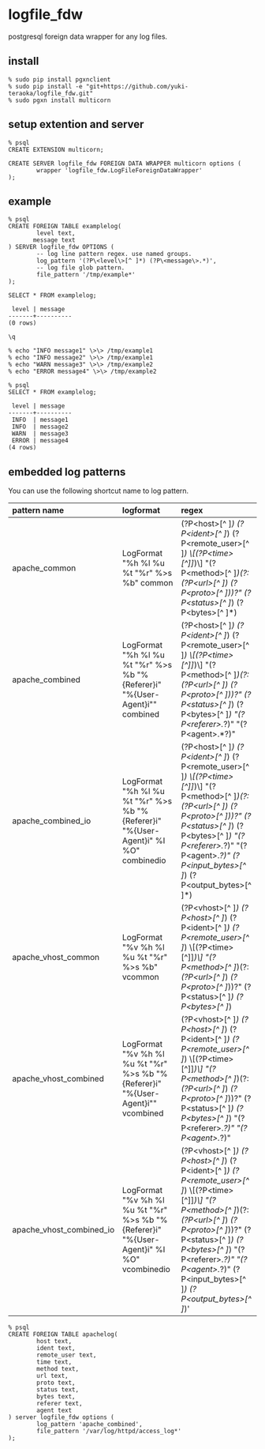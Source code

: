 logfile_fdw
==================================

postgresql foreign data wrapper for any log files.

install
---------------------

    % sudo pip install pgxnclient
    % sudo pip install -e "git+https://github.com/yuki-teraoka/logfile_fdw.git"
    % sudo pgxn install multicorn


setup extention and server
---------------------

    % psql
    CREATE EXTENSION multicorn;
    
    CREATE SERVER logfile_fdw FOREIGN DATA WRAPPER multicorn options (
            wrapper 'logfile_fdw.LogFileForeignDataWrapper'
    );


example
---------------------

    % psql
    CREATE FOREIGN TABLE examplelog(
            level text,
           message text
    ) SERVER logfile_fdw OPTIONS (
            -- log line pattern regex. use named groups.
            log_pattern '(?P\<level\>[^ ]*) (?P\<message\>.*)',
            -- log file glob pattern. 
            file_pattern '/tmp/example*'
    );
    
    SELECT * FROM examplelog;
    
     level | message
    -------+----------
    (0 rows)
    
    \q

    % echo "INFO message1" \>\> /tmp/example1
    % echo "INFO message2" \>\> /tmp/example1
    % echo "WARN message3" \>\> /tmp/example2
    % echo "ERROR message4" \>\> /tmp/example2

    % psql
    SELECT * FROM examplelog;
    
     level | message
    -------+----------
     INFO  | message1
     INFO  | message2
     WARN  | message3
     ERROR | message4
    (4 rows)


embedded log patterns
---------------------

You can use the following shortcut name to log pattern.

| pattern name              | logformat   | regex       |
|:--------------------------|:------------|:------------|
| apache_common             | LogFormat "%h %l %u %t \"%r\" %\>s %b" common                                                  | (?P\<host\>[^ ]*) (?P\<ident\>[^ ]*) (?P\<remote_user\>[^ ]*) \\[(?P\<time\>[^]]*)\\] "(?P\<method\>[^ ]*)(?: *(?P\<url\>[^ ]*) *(?P\<proto\>[^ ]*))?" (?P\<status\>[^ ]*) (?P\<bytes\>[^ ]*) |
| apache_combined           | LogFormat "%h %l %u %t \"%r\" %\>s %b \"%{Referer}i\" \"%{User-Agent}i\"" combined             | (?P\<host\>[^ ]*) (?P\<ident\>[^ ]*) (?P\<remote_user\>[^ ]*) \\[(?P\<time\>[^]]*)\\] "(?P\<method\>[^ ]*)(?: *(?P\<url\>[^ ]*) *(?P\<proto\>[^ ]*))?" (?P\<status\>[^ ]*) (?P\<bytes\>[^ ]*) "(?P\<referer\>.*?)" "(?P\<agent\>.*?)" |
| apache_combined_io        | LogFormat "%h %l %u %t \"%r\" %\>s %b \"%{Referer}i\" \"%{User-Agent}i\" %I %O" combinedio     | (?P\<host\>[^ ]*) (?P\<ident\>[^ ]*) (?P\<remote_user\>[^ ]*) \\[(?P\<time\>[^]]*)\\] "(?P\<method\>[^ ]*)(?: *(?P\<url\>[^ ]*) *(?P\<proto\>[^ ]*))?" (?P\<status\>[^ ]*) (?P\<bytes\>[^ ]*) "(?P\<referer\>.*?)" "(?P\<agent\>.*?)" (?P\<input_bytes\>[^ ]*) (?P\<output_bytes\>[^ ]*) |
| apache_vhost_common       | LogFormat "%v %h %l %u %t \"%r\" %\>s %b" vcommon                                              | (?P\<vhost\>[^ ]*) (?P\<host\>[^ ]*) (?P\<ident\>[^ ]*) (?P\<remote_user\>[^ ]*) \\[(?P\<time\>[^]]*)\\] "(?P\<method\>[^ ]*)(?: *(?P\<url\>[^ ]*) *(?P\<proto\>[^ ]*))?" (?P\<status\>[^ ]*) (?P\<bytes\>[^ ]*) |
| apache_vhost_combined     | LogFormat "%v %h %l %u %t \"%r\" %\>s %b \"%{Referer}i\" \"%{User-Agent}i\"" vcombined         | (?P\<vhost\>[^ ]*) (?P\<host\>[^ ]*) (?P\<ident\>[^ ]*) (?P\<remote_user\>[^ ]*) \\[(?P\<time\>[^]]*)\\] "(?P\<method\>[^ ]*)(?: *(?P\<url\>[^ ]*) *(?P\<proto\>[^ ]*))?" (?P\<status\>[^ ]*) (?P\<bytes\>[^ ]*) "(?P\<referer\>.*?)" "(?P\<agent\>.*?)" |
| apache_vhost_combined_io  | LogFormat "%v %h %l %u %t \"%r\" %\>s %b \"%{Referer}i\" \"%{User-Agent}i\" %I %O" vcombinedio | (?P\<vhost\>[^ ]*) (?P\<host\>[^ ]*) (?P\<ident\>[^ ]*) (?P\<remote_user\>[^ ]*) \\[(?P\<time\>[^]]*)\\] "(?P\<method\>[^ ]*)(?: *(?P\<url\>[^ ]*) *(?P\<proto\>[^ ]*))?" (?P\<status\>[^ ]*) (?P\<bytes\>[^ ]*) "(?P\<referer\>.*?)" "(?P\<agent\>.*?)" (?P\<input_bytes\>[^ ]*) (?P\<output_bytes\>[^ ]*)' |


    % psql
    CREATE FOREIGN TABLE apachelog(
            host text,
            ident text,
            remote_user text,
            time text,
            method text,
            url text,
            proto text,
            status text,
            bytes text,
            referer text,
            agent text
    ) server logfile_fdw options (
            log_pattern 'apache_combined',
            file_pattern '/var/log/httpd/access_log*'
    );
